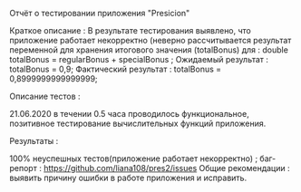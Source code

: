 Отчёт о тестировании приложения "Presicion"

Краткое описание : В результате тестирования выявлено, что приложение работает некорректно (неверно расcчитывается результат переменной для хранения итогового значения (totalBonus) для :
double totalBonus = regularBonus + specialBonus ; 
Ожидаемый результат : totalBonus = 0,9; Фактический результат : totalBonus = 0,8999999999999999;

Описание тестов :

21.06.2020 в течении 0.5 часа проводилось функциональное, позитивное тестирование вычислительных функций приложения.

Результаты :

100% неуспешных тестов(приложение работает некорректно) ;
баг-репорт : https://github.com/liana108/pres2/issues
Общие рекомендации : выявить причину ошибки в работе приложения и исправить.